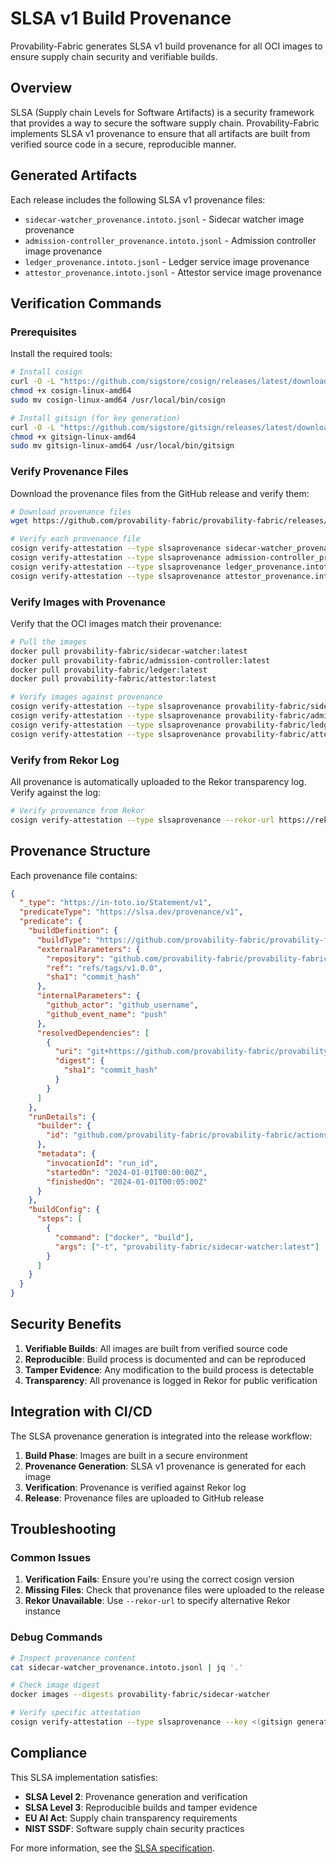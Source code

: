 # SLSA v1 Build Provenance

Provability-Fabric generates SLSA v1 build provenance for all OCI images to ensure supply chain security and verifiable builds.

## Overview

SLSA (Supply chain Levels for Software Artifacts) is a security framework that provides a way to secure the software supply chain. Provability-Fabric implements SLSA v1 provenance to ensure that all artifacts are built from verified source code in a secure, reproducible manner.

## Generated Artifacts

Each release includes the following SLSA v1 provenance files:

- `sidecar-watcher_provenance.intoto.jsonl` - Sidecar watcher image provenance
- `admission-controller_provenance.intoto.jsonl` - Admission controller image provenance
- `ledger_provenance.intoto.jsonl` - Ledger service image provenance
- `attestor_provenance.intoto.jsonl` - Attestor service image provenance

## Verification Commands

### Prerequisites

Install the required tools:

```bash
# Install cosign
curl -O -L "https://github.com/sigstore/cosign/releases/latest/download/cosign-linux-amd64"
chmod +x cosign-linux-amd64
sudo mv cosign-linux-amd64 /usr/local/bin/cosign

# Install gitsign (for key generation)
curl -O -L "https://github.com/sigstore/gitsign/releases/latest/download/gitsign-linux-amd64"
chmod +x gitsign-linux-amd64
sudo mv gitsign-linux-amd64 /usr/local/bin/gitsign
```

### Verify Provenance Files

Download the provenance files from the GitHub release and verify them:

```bash
# Download provenance files
wget https://github.com/provability-fabric/provability-fabric/releases/latest/download/slsa-provenance.intoto.jsonl

# Verify each provenance file
cosign verify-attestation --type slsaprovenance sidecar-watcher_provenance.intoto.jsonl
cosign verify-attestation --type slsaprovenance admission-controller_provenance.intoto.jsonl
cosign verify-attestation --type slsaprovenance ledger_provenance.intoto.jsonl
cosign verify-attestation --type slsaprovenance attestor_provenance.intoto.jsonl
```

### Verify Images with Provenance

Verify that the OCI images match their provenance:

```bash
# Pull the images
docker pull provability-fabric/sidecar-watcher:latest
docker pull provability-fabric/admission-controller:latest
docker pull provability-fabric/ledger:latest
docker pull provability-fabric/attestor:latest

# Verify images against provenance
cosign verify-attestation --type slsaprovenance provability-fabric/sidecar-watcher:latest
cosign verify-attestation --type slsaprovenance provability-fabric/admission-controller:latest
cosign verify-attestation --type slsaprovenance provability-fabric/ledger:latest
cosign verify-attestation --type slsaprovenance provability-fabric/attestor:latest
```

### Verify from Rekor Log

All provenance is automatically uploaded to the Rekor transparency log. Verify against the log:

```bash
# Verify provenance from Rekor
cosign verify-attestation --type slsaprovenance --rekor-url https://rekor.sigstore.dev sidecar-watcher_provenance.intoto.jsonl
```

## Provenance Structure

Each provenance file contains:

```json
{
  "_type": "https://in-toto.io/Statement/v1",
  "predicateType": "https://slsa.dev/provenance/v1",
  "predicate": {
    "buildDefinition": {
      "buildType": "https://github.com/provability-fabric/provability-fabric/actions/runs/{run_id}",
      "externalParameters": {
        "repository": "github.com/provability-fabric/provability-fabric",
        "ref": "refs/tags/v1.0.0",
        "sha1": "commit_hash"
      },
      "internalParameters": {
        "github_actor": "github_username",
        "github_event_name": "push"
      },
      "resolvedDependencies": [
        {
          "uri": "git+https://github.com/provability-fabric/provability-fabric",
          "digest": {
            "sha1": "commit_hash"
          }
        }
      ]
    },
    "runDetails": {
      "builder": {
        "id": "github.com/provability-fabric/provability-fabric/actions/runs/{run_id}"
      },
      "metadata": {
        "invocationId": "run_id",
        "startedOn": "2024-01-01T00:00:00Z",
        "finishedOn": "2024-01-01T00:05:00Z"
      }
    },
    "buildConfig": {
      "steps": [
        {
          "command": ["docker", "build"],
          "args": ["-t", "provability-fabric/sidecar-watcher:latest"]
        }
      ]
    }
  }
}
```

## Security Benefits

1. **Verifiable Builds**: All images are built from verified source code
2. **Reproducible**: Build process is documented and can be reproduced
3. **Tamper Evidence**: Any modification to the build process is detectable
4. **Transparency**: All provenance is logged in Rekor for public verification

## Integration with CI/CD

The SLSA provenance generation is integrated into the release workflow:

1. **Build Phase**: Images are built in a secure environment
2. **Provenance Generation**: SLSA v1 provenance is generated for each image
3. **Verification**: Provenance is verified against Rekor log
4. **Release**: Provenance files are uploaded to GitHub release

## Troubleshooting

### Common Issues

1. **Verification Fails**: Ensure you're using the correct cosign version
2. **Missing Files**: Check that provenance files were uploaded to the release
3. **Rekor Unavailable**: Use `--rekor-url` to specify alternative Rekor instance

### Debug Commands

```bash
# Inspect provenance content
cat sidecar-watcher_provenance.intoto.jsonl | jq '.'

# Check image digest
docker images --digests provability-fabric/sidecar-watcher

# Verify specific attestation
cosign verify-attestation --type slsaprovenance --key <(gitsign generate-key-pair --output-key-file /dev/stdout) provability-fabric/sidecar-watcher:latest
```

## Compliance

This SLSA implementation satisfies:

- **SLSA Level 2**: Provenance generation and verification
- **SLSA Level 3**: Reproducible builds and tamper evidence
- **EU AI Act**: Supply chain transparency requirements
- **NIST SSDF**: Software supply chain security practices

For more information, see the [SLSA specification](https://slsa.dev/spec/v1.0/provenance).
